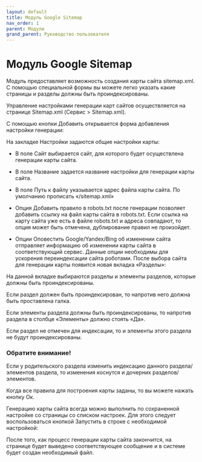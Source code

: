 ```yaml
---
layout: default
title: Модуль Google Sitemap
nav_order: 1
parent: Модули
grand_parent: Руководство пользователя
---
```


# Модуль Google Sitemap

Модуль предоставляет возможность создания карты сайта sitemap.xml. С помощью специальной формы вы можете легко указать какие страницы и разделы должны быть проиндексированы.

Управление настройками генерации карт сайтов осуществляется на странице Sitemap.xml (Сервис > Sitemap.xml). 

С помощью кнопки Добавить открывается форма добавления настройки генерации:

На закладке Настройки задаются общие настройки карты:

* В поле Сайт выбирается сайт, для которого будет осуществлена генерации карты сайта.

* В поле Название задается название настройки для генерации карты сайта.

* В поле Путь к файлу указывается адрес файла карты сайта. По умолчанию прописать «/sitemap.xml»

* Опция Добавить правило в robots.txt после генерации позволяет добавить ссылку на файл карты сайта в robots.txt. Если ссылка на карту сайта уже есть в файле robots.txt и адреса совпадают, то опция может быть отмечена, дублирование правил не произойдет.

* Опции Оповестить Google/Yandex/Bing об изменении сайта отправляет информацию об изменении карты сайта в соответствующий сервис. Данные опции необходимы для ускорения переиндексации сайта роботами.
После выбора сайта для генерации карты появится новая вкладка «Разделы»:

На данной вкладке выбираются разделы и элементы разделов, которые должны быть проиндексированы.

Если раздел должен быть проиндексирован, то напротив него должна быть проставлена галка.

Если элементы раздела должны быть проиндексированы, то напротив раздела в столбце «Элементы» должно стоять «Да».

Если раздел не отмечен для индексации, то и элементы этого раздела не будут проиндексированы.

### Обратите внимание!

Если у родительского раздела изменить индексацию данного раздела/элементов раздела, то изменения коснутся и дочерних разделов/элементов.

Когда все правила для построения карты заданы, то вы можете нажать кнопку Ок.

Генерацию карты сайта всегда можно выполнить по сохраненной настройке со страницы со списком настроек. Для этого следует воспользоваться кнопкой Запустить в строке с необходимой настройкой:

После того, как процесс генерации карты сайта закончится, на странице будет выведено соответствующее сообщение и в системе будет создан необходимый файл.